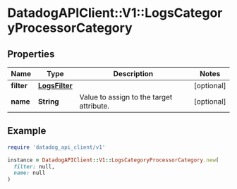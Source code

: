 # DatadogAPIClient::V1::LogsCategoryProcessorCategory

## Properties

| Name | Type | Description | Notes |
| ---- | ---- | ----------- | ----- |
| **filter** | [**LogsFilter**](LogsFilter.md) |  | [optional] |
| **name** | **String** | Value to assign to the target attribute. | [optional] |

## Example

```ruby
require 'datadog_api_client/v1'

instance = DatadogAPIClient::V1::LogsCategoryProcessorCategory.new(
  filter: null,
  name: null
)
```

